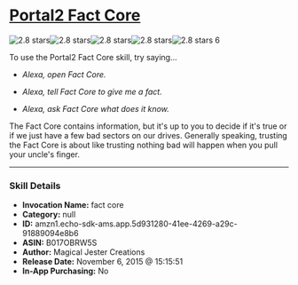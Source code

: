 # [Portal2 Fact Core](http://alexa.amazon.com/#skills/amzn1.echo-sdk-ams.app.5d931280-41ee-4269-a29c-91889094e8b6)
![2.8 stars](../../images/ic_star_black_18dp_1x.png)![2.8 stars](../../images/ic_star_black_18dp_1x.png)![2.8 stars](../../images/ic_star_half_black_18dp_1x.png)![2.8 stars](../../images/ic_star_border_black_18dp_1x.png)![2.8 stars](../../images/ic_star_border_black_18dp_1x.png) 6

To use the Portal2 Fact Core skill, try saying...

* *Alexa, open Fact Core.*

* *Alexa, tell Fact Core to give me a fact.*

* *Alexa, ask Fact Core what does it know.*

The Fact Core contains information, but it's up to you to decide if it's true or if we just have a few bad sectors on our drives.  Generally speaking, trusting the Fact Core is about like trusting nothing bad will happen when you pull your uncle's finger.

***

### Skill Details

* **Invocation Name:** fact core
* **Category:** null
* **ID:** amzn1.echo-sdk-ams.app.5d931280-41ee-4269-a29c-91889094e8b6
* **ASIN:** B017OBRW5S
* **Author:** Magical Jester Creations
* **Release Date:** November 6, 2015 @ 15:15:51
* **In-App Purchasing:** No
